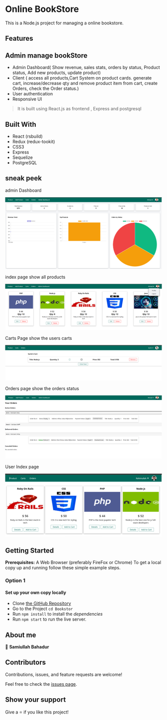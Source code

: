 # Online BookStore

This is a Node.js project for managing a online bookstore.

## Features

## Admin manage bookStore

- Admin Dashboard( Show revenue, sales stats, orders by status, Product status, Add new products, update product)
- Client ( access all products,Cart System on product cards. generate cart, increase/decrease qty
  and remove product item from cart, create Orders, check the Order status.)
- User authentication
- Responsive UI

> It is built using React.js as frontend , Express and postgresql

## Built With

- React (rsbuild)
- Redux (redux-tookit)
- CSS3
- Express
- Sequelize
- PostgreSQL

## sneak peek

admin Dashboard

![Application admin dashboard](./images/admin_dashboard.png)

index page show all products

![Application indexpage](./images/indexpage.png)

Carts Page show the users carts

![Application carts page](./images/cartspage.png)

Orders page show the orders status

![Application orders page](./images/orderspage.png)

User Index page

![Application User Index page](./images/userIndexPage.png)

## Getting Started

**Prerequisites:** A Web Browser (preferably FireFox or Chrome)
To get a local copy up and running follow these simple example steps.

### **Option 1**

#### Set up your own copy locally

- Clone [the GitHub Repository](https://github.com/samiullahbahadur/Bookstore_node)
- Go to the Project `cd Bookstor`
- Run `npm install` to install the _dependencies_
- Run `npm start` to run the live server.

## About me

👤 **Samiullah Bahadur**

## Contributors

Contributions, issues, and feature requests are welcome!

Feel free to check the [issues page](../../issues/).

## Show your support

Give a ⭐️ if you like this project!
